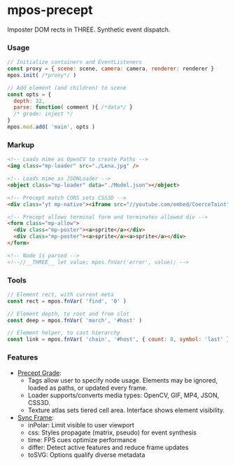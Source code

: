 # mpos-precept
Imposter DOM rects in THREE. Synthetic event dispatch.

### Usage
```js
// Initialize containers and EventListeners
const proxy = { scene: scene, camera: camera, renderer: renderer }
mpos.init( /*proxy*/ )

// Add element (and children) to scene
const opts = {
  depth: 32,
  parse: function( comment ){ /*data*/ }
  /* grade: inject */
}
mpos.mod.add( 'main', opts )
```

### Markup
```html
<!-- Loads mime as OpenCV to create Paths -->
<img class="mp-loader" src="./Lena.jpg" />

<!-- Loads mime as JSONLoader -->
<object class="mp-loader" data="./Model.json"></object>

<!-- Precept match CORS sets CSS3D -->
<div class="yt mp-native"><iframe src="//youtube.com/embed/CoerceTaint"></iframe></div>

<!-- Precept allows terminal form and terminates allowed div -->
<form class="mp-allow">
  <div class="mp-poster"><a>sprite</a></div>
  <div class="mp-poster"><a>sprite</a><a>sprite</a></div>
</form>

<!-- Node is parsed -->
<!--//__THREE__ let value; mpos.fnVar('error', value); -->
```

### Tools
```js
// Element rect, with current meta
const rect = mpos.fnVar( 'find', '0' )

// Element depth, to root and from slot
const deep = mpos.fnVar( 'march', '#host' )

// Element helper, to cast hierarchy
const link = mpos.fnVar( 'chain', '#host', { count: 8, symbol: 'last' } )
```

### Features
- [Precept Grade](https://github.com/KurtPachinger/mpos-precept/wiki/Process-Flow#precept-grade):
  - Tags allow user to specify node usage. Elements may be ignored, loaded as paths, or updated every frame.
  - Loader supports/converts media types: OpenCV, GIF, MP4, JSON, CSS3D.
  - Texture atlas sets tiered cell area. Interface shows element visibility.
- [Sync Frame](https://github.com/KurtPachinger/mpos-precept/wiki/Process-Flow#sync-frame):
  - inPolar: Limit visible to user viewport
  - css: Styles propagate (matrix, pseudo) for event synthesis
  - time: FPS cues optimize performance
  - differ: Detect active features and reduce frame updates
  - toSVG: Options qualify diverse metadata
